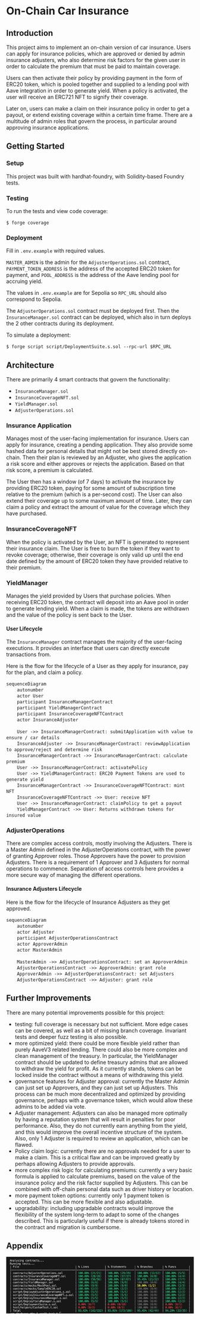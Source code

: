 # On-Chain Car Insurance

## Introduction

This project aims to implement an on-chain version of car insurance. Users can apply for insurance policies, which are approved or denied by admin insurance adjusters, who also determine risk factors for the given user in order to calculate the premium that must be paid to maintain coverage.

Users can then activate their policy by providing payment in the form of ERC20 token, which is pooled together and supplied to a lending pool with Aave integration in order to generate yield. When a policy is activated, the user will receive an ERC721 NFT to signify their coverage.

Later on, users can make a claim on their insurance policy in order to get a payout, or extend existing coverage within a certain time frame. There are a multitude of admin roles that govern the process, in particular around approving insurance applications.

## Getting Started

### Setup

This project was built with hardhat-foundry, with Solidity-based Foundry tests.

### Testing

To run the tests and view code coverage:

```
$ forge coverage
```

### Deployment

Fill in `.env.example` with required values.

`MASTER_ADMIN` is the admin for the `AdjusterOperations.sol` contract, `PAYMENT_TOKEN_ADDRESS` is the address of the accepted ERC20 token for payment, and `POOL_ADDRESS` is the address of the Aave lending pool for accruing yield.

The values in `.env.example` are for Sepolia so `RPC_URL` should also correspond to Sepolia.

The `AdjusterOperations.sol` contract must be deployed first. Then the `InsuranceManager.sol` contract can be deployed, which also in turn deploys the 2 other contracts during its deployment.

To simulate a deployment:

```
$ forge script script/DeploymentSuite.s.sol --rpc-url $RPC_URL
```

## Architecture

There are primarily 4 smart contracts that govern the functionality:

- `InsuranceManager.sol`
- `InsuranceCoverageNFT.sol`
- `YieldManager.sol`
- `AdjusterOperations.sol`

### Insurance Application

Manages most of the user-facing implementation for insurance. Users can apply for insurance, creating a pending application. They also provide some hashed data for personal details that might not be best stored directly on-chain. Then their plan is reviewed by an Adjuster, who gives the application a risk score and either approves or rejects the application. Based on that risk score, a premium is calculated.

The User then has a window (of 7 days) to activate the insurance by providing ERC20 token, paying for some amount of subscription time relative to the premium (which is a per-second cost). The User can also extend their coverage up to some maximum amount of time. Later, they can claim a policy and extract the amount of value for the coverage which they have purchased.

### InsuranceCoverageNFT

When the policy is activated by the User, an NFT is generated to represent their insurance claim. The User is free to burn the token if they want to revoke coverage; otherwise, their coverage is only valid up until the end date defined by the amount of ERC20 token they have provided relative to their premium.

### YieldManager

Manages the yield provided by Users that purchase policies. When receiving ERC20 token, the contract will deposit into an Aave pool in order to generate lending yield. When a claim is made, the tokens are withdrawn and the value of the policy is sent back to the User.

#### User Lifecycle

The `InsuranceManager` contract manages the majority of the user-facing executions. It provides an interface that users can directly execute transactions from.

Here is the flow for the lifecycle of a User as they apply for insurance, pay for the plan, and claim a policy.

```mermaid
sequenceDiagram
    autonumber
    actor User
    participant InsuranceManagerContract
    participant YieldManagerContract
    participant InsuranceCoverageNFTContract
    actor InsuranceAdjuster

    User ->> InsuranceManagerContract: submitApplication with value to ensure / car details
    InsuranceAdjuster ->> InsuranceManagerContract: reviewApplication to approve/reject and determine risk
    InsuranceManagerContract ->> InsuranceManagerContract: calculate premium
    User ->> InsuranceManagerContract: activatePolicy
    User ->> YieldManagerContract: ERC20 Payment Tokens are used to generate yield
    InsuranceManagerContract ->> InsuranceCoverageNFTContract: mint NFT
    InsuranceCoverageNFTContract ->> User: receive NFT
    User ->> InsuranceManagerContract: claimPolicy to get a payout
    YieldManagerContract ->> User: Returns withdrawn tokens for insured value
```

### AdjusterOperations

There are complex access controls, mostly involving the Adjusters. There is a Master Admin defined in the AdjusterOperations contract, with the power of granting Approver roles. Those Approvers have the power to provision Adjusters. There is a requirement of 1 Approver and 3 Adjusters for normal operations to commence. Separation of access controls here provides a more secure way of managing the different operations.

#### Insurance Adjusters Lifecycle

Here is the flow for the lifecycle of Insurance Adjusters as they get approved.

```mermaid
sequenceDiagram
    autonumber
    actor Adjuster
    participant AdjusterOperationsContract
    actor ApproverAdmin
    actor MasterAdmin

    MasterAdmin ->> AdjusterOperationsContract: set an ApproverAdmin
    AdjusterOperationsContract ->> ApproverAdmin: grant role
    ApproverAdmin ->> AdjusterOperationsContract: set Adjusters
    AdjusterOperationsContract ->> Adjuster: grant role
```

## Further Improvements

There are many potential improvements possible for this project:

- testing: full coverage is necessary but not sufficient. More edge cases can be covered, as well as a bit of missing branch coverage. Invariant tests and deeper fuzz testing is also possible.
- more optimized yield: there could be more flexible yield rather than purely AaveV3 related lending. There could also be more complex and clean management of the treasury. In particular, the YieldManager contract should be updated to define treasury admins that are allowed to withdraw the yield for profit. As it currently stands, tokens can be locked inside the contract without a means of withdrawing this yield.
- governance features for Adjuster approval: currently the Master Admin can just set up Approvers, and they can just set up Adjusters. This process can be much more decentralized and optimized by providing governance, perhaps with a governance token, which would allow these admins to be added via vote.
- Adjuster management: Adjusters can also be managed more optimally by having a reputation system that will result in penalties for poor performance. Also, they do not currently earn anything from the yield, and this would improve the overall incentive structure of the system. Also, only 1 Adjuster is required to review an application, which can be flawed.
- Policy claim logic: currently there are no approvals needed for a user to make a claim. This is a critical flaw and can be improved greatly by perhaps allowing Adjusters to provide approvals.
- more complex risk logic for calculating premiums: currently a very basic formula is applied to calculate premiums, based on the value of the insurance policy and the risk factor supplied by Adjusters. This can be combined with off-chain personal data such as driver history or location.
- more payment token options: currently only 1 payment token is accepted. This can be more flexible and also adjustable.
- upgradability: including upgradable contracts would improve the flexibility of the system long-term to adapt to some of the changes described. This is particularly useful if there is already tokens stored in the contract and migration is cumbersome.

## Appendix

![code cov](./codecov.png)
